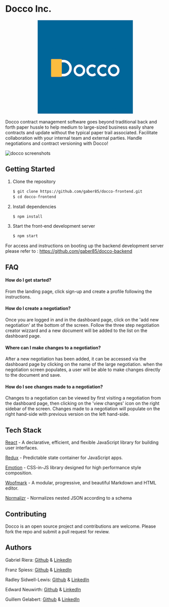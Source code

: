 # Docco Inc.
<p align="center">
<img alt="docco logo" src="https://github.com/gaber85/docco-frontend/blob/develop/extras/Docco%20Logo.png?raw=true" />
</p>

Docco contract management software goes beyond traditional back and forth paper hussle to help medium to large-sized business easily share contracts and update without the typical paper trail associated. Facilitate collaboration with your internal team and external parties. Handle negotiations and contract versioning with Docco!

<img alt="docco screenshots" src="https://github.com/gaber85/docco-frontend/blob/develop/extras/Docco%20Screenshots.png?raw=true" />

## Getting Started

1. Clone the repository

   ```bash
   $ git clone https://github.com/gaber85/docco-frontend.git
   $ cd docco-frontend
   ```

2. Install dependencies

   ```bash
   $ npm install
   ```

3. Start the front-end development server

   ```bash
   $ npm start
   ```

For access and instructions on booting up the backend development server please refer to : https://github.com/gaber85/docco-backend

## FAQ

#### How do I get started?

From the landing page, click sign-up and create a profile following the instructions.

#### How do I create a negotiation?

Once you are logged in and in the dashboard page, click on the 'add new negotiation' at the bottom of the screen. Follow the three step negotiation creator wizzard and a new document will be added to the list on the dashboard page.

#### Where can I make changes to a negotiation?

After a new negotiation has been added, it can be accessed via the dashboard page by clicking on the name of the large negotiation. when the negotiation screen populates, a user will be able to make changes directly to the document and save.

#### How do I see changes made to a negotiation?

Changes to a negotiation can be viewed by first visiting a negotiation from the dashboard page, then clicking on the 'view changes' icon on the right sidebar of the screen. Changes made to a negotiation will populate on the right hand-side with previous version on the left hand-side.

## Tech Stack

[React](https://github.com/facebook/react) - A declarative, efficient, and flexible JavaScript library for building user interfaces. 

[Redux](https://github.com/reduxjs/redux) - Predictable state container for JavaScript apps.

[Emotion](https://github.com/emotion-js/emotion) - CSS-in-JS library designed for high performance style composition.

[Woofmark](https://github.com/bevacqua/woofmark) - A modular, progressive, and beautiful Markdown and HTML editor.

[Normalizr](https://github.com/paularmstrong/normalizr) - Normalizes nested JSON according to a schema

## Contributing

Docco is an open source project and contributions are welcome. Please fork the repo and submit a pull request for review.

## Authors

Gabriel Riera: [Github](https://github.com/gaber85) & [LinkedIn](https://www.linkedin.com/in/griera/)

Franz Spiess: [Github](https://github.com/franzspiess) & [LinkedIn](https://www.linkedin.com/in/franz-spiess-a2a748160/)

Radley Sidwell-Lewis: [Github](https://github.com/radleylewis) & [LinkedIn](https://www.linkedin.com/in/rad-e-sidwell-lewis/)

Edward Neuwirth: [Github](https://github.com/EdwardNeuwirth) & [LinkedIn](https://www.linkedin.com/in/edward-neuwirth-33942631/)

Guillem Gelabert: [Github](https://github.com/guiglabs) & [LinkedIn](https://www.linkedin.com/in/guillem-gelabert-85b76617a/)
